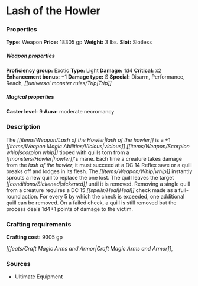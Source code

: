 ﻿---
Title: "Lash of the Howler"
Type: "Weapon"
Price: "18305 gp"
Weight: "3 lbs."
Slot: "Slotless"
Proficiency group: "Exotic"
Weapon properties Type: "Light"
Damage: "1d4"
Critical: "x2"
Enhancement bonus: "+1"
Damage type: "S"
Special: "Disarm, Performance, Reach, Trip"
Caster level: "9"
Aura: "moderate necromancy"
Description: |
  "The _lash of the howler_ is a _+1 vicious scorpion whip_ tipped with quills torn from a howler's mane. Each time a creature takes damage from the _lash of the howler_, it must succeed at a DC 14 Reflex save or a quill breaks off and lodges in its flesh. The whip instantly sprouts a new quill to replace the one lost. The quill leaves the target sickened until it is removed. Removing a single quill from a creature requires a DC 15 Heal check made as a full-round action. For every 5 by which the check is exceeded, one additional quill can be removed. On a failed check, a quill is still removed but the process deals 1d4+1 points of damage to the victim."
Crafting cost: "9305 gp"
Sources: "['Ultimate Equipment']"
---

# Lash of the Howler

### Properties

**Type:** Weapon **Price:** 18305 gp **Weight:** 3 lbs. **Slot:** Slotless

##### Weapon properties

**Proficiency group:** Exotic **Type:** Light **Damage:** 1d4 **Critical:** x2 **Enhancement bonus:** +1 **Damage type:** S **Special:** Disarm, Performance, Reach, _[[universal monster rules/Trip|Trip]]_

##### Magical properties

**Caster level:** 9 **Aura:** moderate necromancy

### Description

The _[[items/Weapon/Lash of the Howler|lash of the howler]]_ is a +1 _[[items/Weapon Magic Abilities/Vicious|vicious]]_ _[[items/Weapon/Scorpion whip|scorpion whip]]_ tipped with quills torn from a _[[monsters/Howler|howler]]_'s mane. Each time a creature takes damage from the _lash of the howler_, it must succeed at a DC 14 Reflex save or a quill breaks off and lodges in its flesh. The _[[items/Weapon/Whip|whip]]_ instantly sprouts a new quill to replace the one lost. The quill leaves the target _[[conditions/Sickened|sickened]]_ until it is removed. Removing a single quill from a creature requires a DC 15 _[[spells/Heal|Heal]]_ check made as a full-round action. For every 5 by which the check is exceeded, one additional quill can be removed. On a failed check, a quill is still removed but the process deals 1d4+1 points of damage to the victim.

### Crafting requirements

**Crafting cost:** 9305 gp

_[[feats/Craft Magic Arms and Armor|Craft Magic Arms and Armor]]_,

### Sources

* Ultimate Equipment